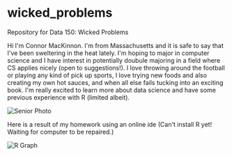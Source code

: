 # wicked_problems
Repository for Data 150: Wicked Problems

Hi I'm Connor MacKinnon. I'm from Massachusetts and it is safe to say that I've been sweltering in the heat lately. I'm hoping to major in computer science and I have interest in potentially doubule majoring in a field where CS applies nicely (open to suggestions!). I love throwing around the football or playing any kind of pick up sports, I love trying new foods and also creating my own hot sauces, and when all else fails tucking into an exciting book. I'm really excited to learn more about data science and have some previous experience with R (limited albeit).

![Senior Photo](https://user-images.githubusercontent.com/89928233/132044330-71b52f21-f0f4-401d-bf55-2a373e88157a.jpg)

Here is a result of my homework using an online ide (Can't install R yet! Waiting for computer to be repaired.)

![R Graph](https://user-images.githubusercontent.com/89928233/131765115-f64948fc-5ebc-4864-b22f-4b97dad5692c.png)

